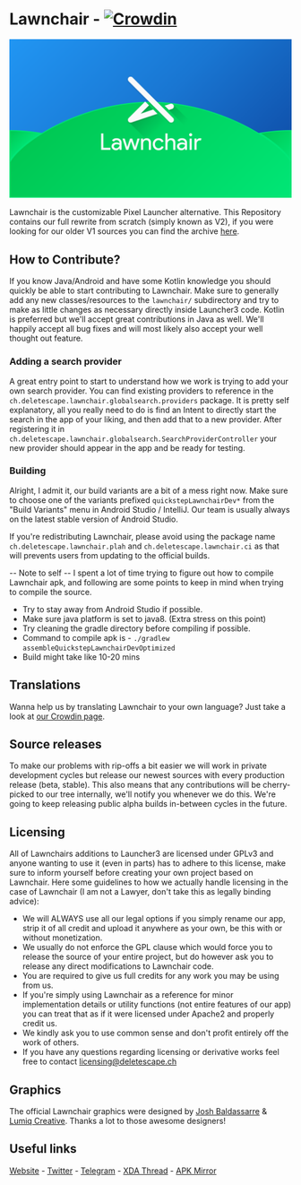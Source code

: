 # Lawnchair - [![Crowdin](https://d322cqt584bo4o.cloudfront.net/lawnchairandroid/localized.svg)](https://translate.lawnchair.app)

![Lawnchair](banner.png)

Lawnchair is the customizable Pixel Launcher alternative. This Repository contains our full rewrite from scratch (simply known as V2), 
if you were looking for our older V1 sources you can find the archive [here](https://github.com/LawnchairLauncher/Lawnchair-V1).

## How to Contribute?

If you know Java/Android and have some Kotlin knowledge you should quickly be able to start contributing to Lawnchair.
Make sure to generally add any new classes/resources to the `lawnchair/` subdirectory and try to make as little changes as necessary directly inside Launcher3 code.
Kotlin is preferred but we'll accept great contributions in Java as well. We'll happily accept all bug fixes and will most likely also accept your well thought out feature.

### Adding a search provider

A great entry point to start to understand how we work is trying to add your own search provider. You can find existing providers to reference in the `ch.deletescape.lawnchair.globalsearch.providers` package. 
It is pretty self explanatory, all you really need to do is find an Intent to directly start the search in the app of your liking, and then add that to a new provider. 
After registering it in `ch.deletescape.lawnchair.globalsearch.SearchProviderController` your new provider should appear in the app and be ready for testing.

### Building

Alright, I admit it, our build variants are a bit of a mess right now. Make sure to choose one of the variants prefixed `quickstepLawnchairDev*`
from the "Build Variants" menu in Android Studio / IntelliJ. Our team is usually always on the latest stable version of Android Studio.

If you're redistributing Lawnchair, please avoid using the package name `ch.deletescape.lawnchair.plah` and `ch.deletescape.lawnchair.ci`
as that will prevents users from updating to the official builds.

-- Note to self --
I spent a lot of time trying to figure out how to compile Lawnchair apk, and following are some points to keep in mind when trying to compile the source.
 * Try to stay away from Android Studio if possible.
 * Make sure java platform is set to java8. (Extra stress on this point)
 * Try cleaning the gradle directory before compiling if possible.
 * Command to compile apk is - `./gradlew assembleQuickstepLawnchairDevOptimized`
 * Build might take like 10-20 mins

## Translations

Wanna help us by translating Lawnchair to your own language? Just take a look at [our Crowdin page](https://translate.lawnchair.app/).

## Source releases

To make our problems with rip-offs a bit easier we will work in private development cycles but release our newest sources with every production release (beta, stable).
This also means that any contributions will be cherry-picked to our tree internally, we'll notify you whenever we do this. We're going to keep releasing public alpha builds in-between
cycles in the future.

## Licensing

All of Lawnchairs additions to Launcher3 are licensed under GPLv3 and anyone wanting to use it (even in parts) has to adhere to this license,
make sure to inform yourself before creating your own project based on Lawnchair. Here some guidelines to how we actually handle licensing in the case of Lawnchair
(I am not a Lawyer, don't take this as legally binding advice):

 * We will ALWAYS use all our legal options if you simply rename our app, strip it of all credit and upload it anywhere as your own, be this with or without monetization.
 * We usually do not enforce the GPL clause which would force you to release the source of your entire project, but do however ask you to release any direct modifications to Lawnchair code.
 * You are required to give us full credits for any work you may be using from us.
 * If you're simply using Lawnchair as a reference for minor implementation details or utility functions (not entire features of our app) you can treat that as if it were licensed under Apache2 and properly credit us.
 * We kindly ask you to use common sense and don't profit entirely off the work of others.
 * If you have any questions regarding licensing or derivative works feel free to contact licensing@deletescape.ch

 ## Graphics

 The official Lawnchair graphics were designed by [Josh Baldassarre](https://www.uplabs.com/jshbldssrr) & [Lumiq Creative](https://lumiqcreative.com). Thanks a lot to those awesome designers!

## Useful links

[Website](https://lawnchair.app) - [Twitter](https://twitter.com/lawnchairapp) - [Telegram](https://t.me/lawnchair) - 
[XDA Thread](https://forum.xda-developers.com/android/apps-games/lawnchair-customizable-pixel-launcher-t3627137) - [APK Mirror](https://www.apkmirror.com/apk/deletescape/lawnchair/)
